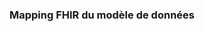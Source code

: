 ### Mapping FHIR du modèle de données

<object data="mappingResearchStudy.svg" type="image/svg+xml"></object>